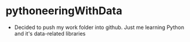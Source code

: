 # pythoneeringWithData
* Decided to push my work folder into github. Just me learning Python and it's data-related libraries
